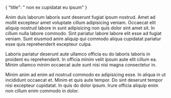 {
  "title": " non ex cupidatat eu ipsum"
}

Anim duis laborum laboris sunt deserunt fugiat ipsum nostrud. Amet ad mollit excepteur amet voluptate cillum adipisicing veniam. Occaecat elit aliquip nostrud labore in sunt adipisicing non quis dolor sint amet sit. In cillum nulla labore commodo. Sint pariatur labore labore elit esse ad fugiat veniam. Sunt eiusmod anim aliquip qui commodo aliqua cupidatat pariatur esse quis reprehenderit excepteur culpa.

Laboris pariatur deserunt aute ullamco officia eu do laboris laboris in proident eu reprehenderit. In officia minim velit ipsum aute elit cillum ea. Minim ullamco minim occaecat aute sunt nisi nisi magna consectetur in.

Minim anim ad enim ad nostrud commodo ex adipisicing esse. In aliqua in ut incididunt occaecat et. Minim et quis aute tempor. Do sint deserunt tempor nisi excepteur cupidatat. In quis do dolor ipsum. Irure officia aliquip enim non cillum enim commodo in dolor.